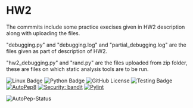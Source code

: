 # HW2
The commmits include some practice execises given in HW2 description along with uploading the files.

"debugging.py" and "debugging.log" and "partial_debugging.log" are the files given as part of description of HW2. 

"hw2_debugging.py" and "rand.py" are the files uploaded from zip folder, these are files on which static analysis tools are to be run. 

![Linux Badge](https://img.shields.io/badge/Linux-FCC624?style=for-the-badge&logo=linux&logoColor=black)
![Python Badge](https://img.shields.io/badge/Python-3776AB?style=for-the-badge&logo=python&logoColor=white)
![GitHub License](https://img.shields.io/github/license/SAT510/SAT-Repo)
![Testing Badge](https://github.com/SAT510/HW2/actions/workflows/python-app.yml/badge.svg)
[![AutoPep8](https://img.shields.io/badge/code%20style-autopep8-yellow.svg)](https://github.com/SAT510/HW2/tree/main/logs/autopep/latest_autopep.log)
[![Security: bandit](https://img.shields.io/badge/security-bandit-blue.svg)](https://github.com/SAT510/HW2/tree/main/logs/bandit/latest_bandit.log)
[![Pylint](https://img.shields.io/badge/code%20quality-pylint-green.svg)](https://github.com/SAT510/HW2/tree/main/logs/pylint/latest_pylint.log) 

![AutoPep-Status](https://github.com/SAT510/HW2/actions/workflows/autopep.yml/badge.svg)


